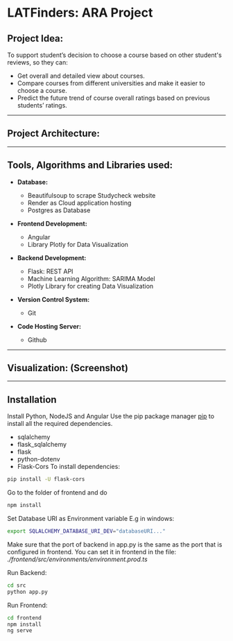 # LATFinders: ARA Project

## Project Idea:

To support student’s decision to choose a course based on other student's reviews, so they can: 

* Get overall and detailed view about courses.
* Compare courses from different universities and make it easier to choose a course.
* Predict the future trend of course overall ratings based on previous students’ ratings.

***

## Project Architecture:




***

## Tools, Algorithms and Libraries used:

* **Database:**
   * Beautifulsoup to scrape Studycheck website
   * Render as Cloud application hosting
   * Postgres as Database

* **Frontend Development:**
   * Angular
   * Library Plotly for Data Visualization

* **Backend Development:**
   * Flask: REST API
   * Machine Learning Algorithm: SARIMA Model
   * Plotly Library for creating Data Visualization

* **Version Control System:**
   * Git

* **Code Hosting Server:** 
   * Github

***

## Visualization: (Screenshot)


***

## Installation

Install Python, NodeJS and Angular
Use the pip package manager [pip](https://pip.pypa.io/en/stable/) to install all the required dependencies.

+ sqlalchemy
+ flask_sqlalchemy
+ flask
+ python-dotenv 
+ Flask-Cors
To install dependencies:
```bash
pip install -U flask-cors
```
Go to the folder of frontend and do
```bash
npm install
```
Set Database URI as Environment variable
E.g in windows:
```bash
export SQLALCHEMY_DATABASE_URI_DEV="databaseURI..." 
```

Make sure that the port of backend in app.py is the same as the port that is configured in frontend. You can set it in frontend in the file: *./frontend/src/environments/environment.prod.ts*

Run Backend: 
```bash
cd src
python app.py
```
Run Frontend:
```bash
cd frontend
npm install
ng serve
```
